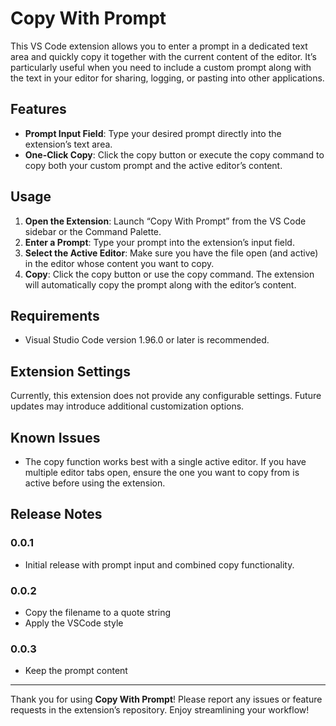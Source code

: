 # Copy With Prompt

This VS Code extension allows you to enter a prompt in a dedicated text area and quickly copy it together with the current content of the editor. It’s particularly useful when you need to include a custom prompt along with the text in your editor for sharing, logging, or pasting into other applications.

## Features

- **Prompt Input Field**: Type your desired prompt directly into the extension’s text area.  
- **One-Click Copy**: Click the copy button or execute the copy command to copy both your custom prompt and the active editor’s content.  

## Usage

1. **Open the Extension**: Launch “Copy With Prompt” from the VS Code sidebar or the Command Palette.
2. **Enter a Prompt**: Type your prompt into the extension’s input field.
3. **Select the Active Editor**: Make sure you have the file open (and active) in the editor whose content you want to copy.
4. **Copy**: Click the copy button or use the copy command. The extension will automatically copy the prompt along with the editor’s content.

## Requirements

- Visual Studio Code version 1.96.0 or later is recommended.

## Extension Settings

Currently, this extension does not provide any configurable settings. Future updates may introduce additional customization options.

## Known Issues

- The copy function works best with a single active editor. If you have multiple editor tabs open, ensure the one you want to copy from is active before using the extension.

## Release Notes

### 0.0.1
- Initial release with prompt input and combined copy functionality.

### 0.0.2
- Copy the filename to a quote string
- Apply the VSCode style

### 0.0.3
- Keep the prompt content

---

Thank you for using **Copy With Prompt**! Please report any issues or feature requests in the extension’s repository. Enjoy streamlining your workflow!